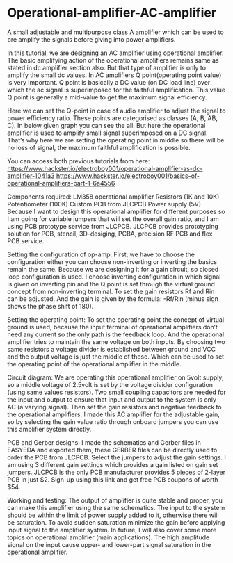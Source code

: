 # Operational-amplifier-AC-amplifier
A small adjustable and multipurpose class A amplifier which can be used to pre amplify the signals before giving into power amplifiers.

In this tutorial, we are designing an AC amplifier using operational amplifier. The basic amplifying action of the operational amplifiers remains same as stated in dc amplifier section also. But that type of amplifier is only to amplify the small dc values. In AC amplifiers Q point(operating point value) is very important. Q point is basically a DC value (on DC load line) over which the ac signal is superimposed for the faithful amplification. This value Q point is generally a mid-value to get the maximum signal efficiency.

Here we can set the Q-point in case of audio amplifier to adjust the signal to power efficiency ratio. These points are categorised as classes (A, B, AB, C). In below given graph you can see the all. But here the operational amplifier is used to amplify small signal superimposed on a DC signal. That’s why here we are setting the operating point in middle so there will be no loss of signal, the maximum faithful amplification is possible.

You can access both previous tutorials from here:
https://www.hackster.io/electroboy001/operational-amplifier-as-dc-amplifier-1041a3
https://www.hackster.io/electroboy001/basics-of-operational-amplifiers-part-1-6a4556

Components required:
LM358 operational amplifier
Resistors (1K and 10K)
Potentiometer (100K)
Custom PCB from JLCPCB
Power supply (5V)
Because I want to design this operational amplifier for different purposes so I am going for variable jumpers that will set the overall gain ratio, and I am using PCB prototype service from JLCPCB. JLCPCB provides prototyping solution for PCB, stencil, 3D-desiging, PCBA, precision RF PCB and flex PCB service.

Setting the configuration of op-amp:
First, we have to choose the configuration either you can choose non-inverting or inverting the basics remain the same. Because we are designing it for a gain circuit, so  closed loop configuration is used. I choose inverting configuration in which signal is given on inverting pin and the Q point is set through the virtual ground concept from non-inverting terminal. To set the gain resistors Rf and Rin can be adjusted. And the gain is given by the formula: -Rf/Rin (minus sign shows the phase shift of 180).

Setting the operating point:
To set the operating point the concept of virtual ground is used, because the input terminal of operational amplifiers don’t need any current so the only path is the feedback loop. And the operational amplifier tries to maintain the same voltage on both inputs. By choosing two same resistors a voltage divider is established between ground and VCC and the output voltage is just the middle of these. Which can be used to set the operating point of the operational amplifier in the middle.

Circuit diagram:
We are operating this operational amplifier on 5volt supply, so a middle voltage of 2.5volt is set by the voltage divider configuration (using same values resistors). Two small coupling capacitors are needed for the input and output to ensure that input and output to the system is only AC (a varying signal). Then set the gain resistors and negative feedback to the operational amplifiers. I made this AC amplifier for the adjustable gain, so by selecting the gain value ratio through onboard jumpers you can use this amplifier system directly.

PCB and Gerber designs:
I made the schematics and Gerber files in EASYEDA and exported them, these GERBER files can be directly used to order the PCB from JLCPCB. Select the jumpers to adjust the gain settings. I am using 3 different gain settings which provides a gain listed on gain set jumpers.
JLCPCB is the only PCB manufacturer provides 5 pieces of 2-layer PCB in just $2. Sign-up using this link and get free PCB coupons of worth $54.

Working and testing:
The output of amplifier is quite stable and proper, you can make this amplifier using the same schematics. The input to the system should be within the limit of power supply added to it, otherwise there will be saturation. To avoid sudden saturation minimize the gain before applying input signal to the amplifier system. In future, I will also cover some more topics on operational amplifier (main applications). The high amplitude signal on the input cause upper- and lower-part signal saturation in the operational amplifier.
